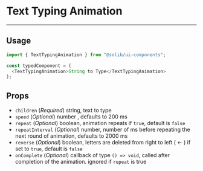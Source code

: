 # Text Typing Animation

---

## Usage

```typescript
import { TextTypingAnimation } from "@solib/ui-components";

const typedComponent = (
  <TextTypingAnimation>String to Type</TextTypingAnimation>
);
```

## Props

- `children` (_Required_) string, text to type
- `speed` (_Optional_) number , defaults to 200 ms
- `repeat` (_Optional_) boolean, animation repeats if `true`, default is `false`
- `repeatInterval` (_Optional_) number, number of ms before repeating the next round of animation, defaults to 2000 ms
- `reverse` (_Optional_) boolean, letters are deleted from right to left ( <- ) if set to `true`, default is `false`
- `onComplete` (_Optional_) callback of type `() => void`, called after completion of the animation. ignored if `repeat` is true

